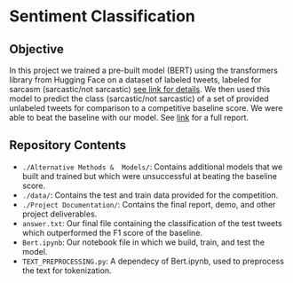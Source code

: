 # Sentiment Classification 
## Objective
In this project we trained a pre-built model (BERT) using the transformers library from Hugging Face on a dataset of labeled tweets, labeled for sarcasm (sarcastic/not sarcastic) [see link for details](data_description.md). We then used this model to predict the class (sarcastic/not sarcastic) of a set of provided unlabeled tweets for comparison to a competitive baseline score. We were able to beat the baseline with our model. See [link](https://steve303.github.io/NLP-SentimentClassification/Project+Documentation/final_summary.pdf) for a full report. 
## Repository Contents
- `./Alternative Methods &  Models/`: Contains additional models that we built and trained but which were unsuccessful at beating the baseline score.
- `./data/`: Contains the test and train data provided for the competition.
- `./Project Documentation/`: Contains the final report, demo, and other project deliverables.
- `answer.txt`: Our final file containing the classification of the test tweets which outperformed the F1 score of the baseline.
- `Bert.ipynb`: Our notebook file in which we build, train, and test the model. 
- `TEXT_PREPROCESSING.py`: A dependecy of Bert.ipynb, used to preprocess the text for tokenization. 
